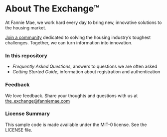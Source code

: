 # About The Exchange™

At Fannie Mae, we work hard every day to bring new, innovative solutions to the housing market.

[Join a community](https://developer.theexchange.fanniemae.com) dedicated to solving the housing industry’s toughest challenges. Together, we can turn information into innovation.

### In this repository

* *Frequently Asked Questions*, answers to questions we are often asked
* *Getting Started Guide*, information about registration and authentication

### Feedback

We love feedback. Share your thoughts and questions with us at <the_exchange@fanniemae.com>

### License Summary
This sample code is made available under the MIT-0 license. See the LICENSE file.

